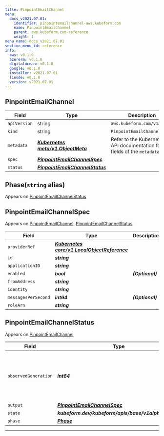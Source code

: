 ```yaml
---
title: PinpointEmailChannel
menu:
  docs_v2021.07.01:
    identifier: pinpointemailchannel-aws.kubeform.com
    name: PinpointEmailChannel
    parent: aws.kubeform.com-reference
    weight: 1
menu_name: docs_v2021.07.01
section_menu_id: reference
info:
  aws: v0.1.0
  azurerm: v0.1.0
  digitalocean: v0.1.0
  google: v0.1.0
  installer: v2021.07.01
  linode: v0.1.0
  version: v2021.07.01
---
```


## PinpointEmailChannel
| Field | Type | Description |
| ------ | ----- | ----------- |
| `apiVersion` | string | `aws.kubeform.com/v1alpha1` |
|    `kind` | string | `PinpointEmailChannel` |
| `metadata` | ***[Kubernetes meta/v1.ObjectMeta](https://v1-18.docs.kubernetes.io/docs/reference/generated/kubernetes-api/v1.18/#objectmeta-v1-meta)***|Refer to the Kubernetes API documentation for the fields of the `metadata` field.|
| `spec` | ***[PinpointEmailChannelSpec](#pinpointemailchannelspec)***||
| `status` | ***[PinpointEmailChannelStatus](#pinpointemailchannelstatus)***||
## Phase(`string` alias)

Appears on:[PinpointEmailChannelStatus](#pinpointemailchannelstatus)

## PinpointEmailChannelSpec

Appears on:[PinpointEmailChannel](#pinpointemailchannel), [PinpointEmailChannelStatus](#pinpointemailchannelstatus)

| Field | Type | Description |
| ------ | ----- | ----------- |
| `providerRef` | ***[Kubernetes core/v1.LocalObjectReference](https://v1-18.docs.kubernetes.io/docs/reference/generated/kubernetes-api/v1.18/#localobjectreference-v1-core)***||
| `id` | ***string***||
| `applicationID` | ***string***||
| `enabled` | ***bool***| ***(Optional)*** |
| `fromAddress` | ***string***||
| `identity` | ***string***||
| `messagesPerSecond` | ***int64***| ***(Optional)*** |
| `roleArn` | ***string***||
## PinpointEmailChannelStatus

Appears on:[PinpointEmailChannel](#pinpointemailchannel)

| Field | Type | Description |
| ------ | ----- | ----------- |
| `observedGeneration` | ***int64***| ***(Optional)*** Resource generation, which is updated on mutation by the API Server.|
| `output` | ***[PinpointEmailChannelSpec](#pinpointemailchannelspec)***| ***(Optional)*** |
| `state` | ***kubeform.dev/kubeform/apis/base/v1alpha1.State***| ***(Optional)*** |
| `phase` | ***[Phase](#phase)***| ***(Optional)*** |
---

